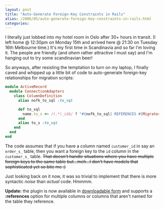 ```yaml
---
layout: post
title: "Auto-Generate Foreign-Key Constraints in Rails"
alias: /2006/05/auto-generate-foreign-key-constraints-in-rails.html
categories:
---
```

I literally just lobbed into my hotel room in Oslo after 30+ hours in transit. (I left home @ 12:30pm on Monday 15th and arrived here @ 21:30 on Tuesday 16th Melbourne time.) It's my first time in Scandinavia and so far I'm loving it. The people are friendly (and *ahem* rather attractive I must say) and I'm hanging out to try some scandinavian beer!

So anyways, after resisting the temptation to turn on my laptop, I finally caved and whipped up a little bit of code to auto-generate foreign-key relationships for migration scripts:

``` ruby
module ActiveRecord
  module ConnectionAdapters
    class ColumnDefinition
      alias nofk_to_sql :to_sql

      def to_sql
        name.to_s =~ /(.*)_id$/ ? "#{nofk_to_sql} REFERENCES #{Migrator.proper_table_name($1)} (id)" : nofk_to_sql
      end
      alias to_s :to_sql
    end
  end
end
```

The code assumes that if you have a column named `customer_id` in say an `order_s_` table, then you want a foreign key to the `id` column in the `customer_s_` table. <strike>That doesn't handle situations where you have multiple foreign keys to the same table but...meh...I don't have models that sophisticated yet so bite me :)</strike>

Just looking back on it now, it was so trivial to implement that there is more syntactic _noise_ than _actual_ code. Hmmmm.

**Update:** the plugin is now available in [downloadable form](https://github.com/harukizaemon/redhillonrails/tree/master/foreign_key_migrations) and supports a **:references** option for multiple columns or columns that aren't named for the table they reference.
